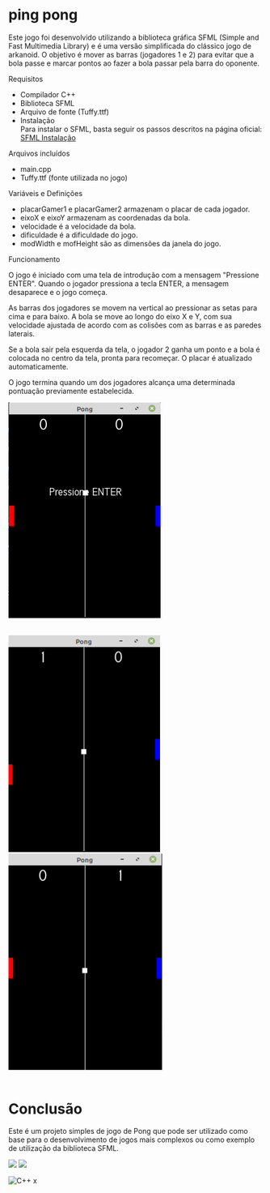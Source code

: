 # ping pong

Este jogo foi desenvolvido utilizando a biblioteca gráfica SFML (Simple and Fast Multimedia Library) e é uma versão simplificada do clássico jogo de arkanoid. O objetivo é mover as barras (jogadores 1 e 2) para evitar que a bola passe e marcar pontos ao fazer a bola passar pela barra do oponente.

Requisitos
- Compilador C++
- Biblioteca SFML
- Arquivo de fonte (Tuffy.ttf)
- Instalação       
 Para instalar o SFML, basta seguir os passos descritos na página oficial: [SFML Instalação](https://www.sfml-dev.org/download.php)


Arquivos incluídos
- main.cpp
- Tuffy.ttf (fonte utilizada no jogo)


Variáveis e Definições
- placarGamer1 e placarGamer2 armazenam o placar de cada jogador.
- eixoX e eixoY armazenam as coordenadas da bola.
- velocidade é a velocidade da bola.
- dificuldade é a dificuldade do jogo.
- modWidth e mofHeight são as dimensões da janela do jogo.


Funcionamento

O jogo é iniciado com uma tela de introdução com a mensagem "Pressione ENTER". Quando o jogador pressiona a tecla ENTER, a mensagem desaparece e o jogo começa.

As barras dos jogadores se movem na vertical ao pressionar as setas para cima e para baixo. A bola se move ao longo do eixo X e Y, com sua velocidade ajustada de acordo com as colisões com as barras e as paredes laterais.





Se a bola sair pela esquerda da tela, o jogador 2 ganha um ponto e a bola é colocada no centro da tela, pronta para recomeçar. O placar é atualizado automaticamente.


O jogo termina quando um dos jogadores alcança uma determinada pontuação previamente estabelecida.


[![](https://raw.githubusercontent.com/cardosource/PingPong/main/inicio.png)](https://www.sfml-dev.org/download.php)


<br/>



<div>
    <img src="https://raw.githubusercontent.com/cardosource/PingPong/main/pontoplay1.png" width="300"/>
  
 <img src="https://raw.githubusercontent.com/cardosource/PingPong/main/pontoplay2.png" width="304" />
  
</div>

<br/>


# Conclusão

Este é um projeto simples de jogo de Pong que pode ser utilizado como base para o desenvolvimento de jogos mais complexos ou como exemplo de utilização da biblioteca SFML.

![](https://img.shields.io/badge/c%2B%2B-9.4.0-blue)
![](https://img.shields.io/badge/sfml-2.5.1-yellow)

![C++](https://img.shields.io/badge/c++-%2300599C.svg?style=for-the-badge&logo=c%2B%2B&logoColor=white) x
